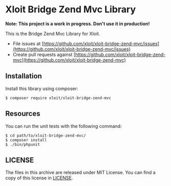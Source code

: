 # Xloit Bridge Zend Mvc Library

**Note: This project is a work in progress. Don't use it in production!**

This is the Bridge Zend Mvc Library for Xloit.

- File issues at [https://github.com/xloit/xloit-bridge-zend-mvc/issues](https://github.com/xloit/xloit-bridge-zend-mvc/issues)
- Create pull requests against [https://github.com/xloit/xloit-bridge-zend-mvc](https://github.com/xloit/xloit-bridge-zend-mvc)

## Installation

Install this library using composer:

```
$ composer require xloit/xloit-bridge-zend-mvc
```

## Resources

You can run the unit tests with the following command:

```
$ cd path/to/xloit-bridge-zend-mvc/
$ composer install
$ ./bin/phpunit
```

## LICENSE

The files in this archive are released under MIT License.
You can find a copy of this license in [LICENSE](LICENSE).
